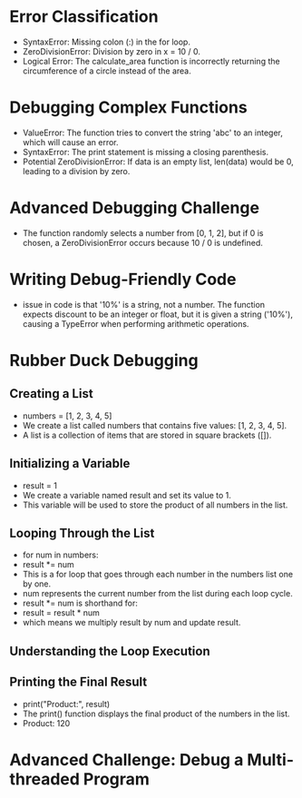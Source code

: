 # Error Classification
  - SyntaxError: Missing colon (:) in the for loop.
  - ZeroDivisionError: Division by zero in x = 10 / 0.
  - Logical Error: The calculate_area function is incorrectly returning the circumference of a circle instead of the area.

# Debugging Complex Functions
  - ValueError: The function tries to convert the string 'abc' to an integer, which will cause an error.
  - SyntaxError: The print statement is missing a closing parenthesis.
  - Potential ZeroDivisionError: If data is an empty list, len(data) would be 0, leading to a division by zero.

# Advanced Debugging Challenge
  - The function randomly selects a number from [0, 1, 2], but if 0 is chosen, a ZeroDivisionError occurs because 10 / 0 is undefined.

# Writing Debug-Friendly Code
  -  issue in code is that '10%' is a string, not a number. The function expects discount to be an integer or float, but it is given a string ('10%'), causing a TypeError when performing arithmetic operations.

# Rubber Duck Debugging
 ## Creating a List
  - numbers = [1, 2, 3, 4, 5]
  - We create a list called numbers that contains five values: [1, 2, 3, 4, 5].
  - A list is a collection of items that are stored in square brackets ([]).
 ## Initializing a Variable
  - result = 1
  - We create a variable named result and set its value to 1.
  - This variable will be used to store the product of all numbers in the list. 
 ## Looping Through the List
  - for num in numbers:
  - result *= num
  - This is a for loop that goes through each number in the numbers list one by one.
  - num represents the current number from the list during each loop cycle.
  - result *= num is shorthand for:
  - result = result * num
  - which means we multiply result by num and update result.
 ## Understanding the Loop Execution
 ## Printing the Final Result
   - print("Product:", result)
   - The print() function displays the final product of the numbers in the list.
   - Product: 120

# Advanced Challenge: Debug a Multi-threaded Program